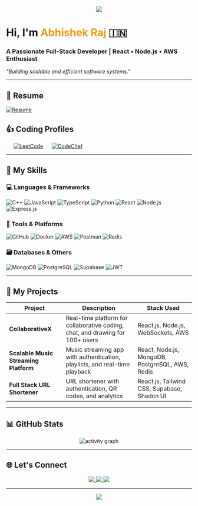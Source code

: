 <body>
<div align="center">
    <img src="https://capsule-render.vercel.app/api?type=waving&color=gradient&height=120&section=header&text=Abhishek%20Raj&fontSize=30&fontColor=ffffff&animation=twinkling" />
</div>
    <h1>Hi, I'm <span style="color:#f39c12; font-weight: bold;">Abhishek Raj</span> 🇮🇳</h1>
    <h3>A Passionate Full-Stack Developer | React • Node.js • AWS Enthusiast</h3>
    <p><em>"Building scalable and efficient software systems."</em></p>
  </div>

  <hr>

<h2>📄 Resume</h2>
<div class="resume-button" style="display: inline-block; margin-right: 20px;">
  <a href="https://drive.google.com/file/d/1hwXu1atWFMFGCqwB7e6r0NDB7VScpMuo/view?usp=sharing" target="_blank">
    <img src="https://img.shields.io/badge/Download-Resume-blue?style=for-the-badge&logo=google-drive" alt="Resume" />
  </a>
</div>

<h2>👍 Coding Profiles</h2>
<div class="coding-profiles" style="display: inline-block;">
  <div class="profiles-button" style="display: inline-block; margin-left: 20px;">
    <a href="https://leetcode.com/u/ABHI_019/" target="_blank">
      <img src="https://img.shields.io/badge/LeetCode-orange?style=for-the-badge&logo=leetcode" alt="LeetCode" />
    </a>
  </div>
  <div class="profiles-button" style="display: inline-block; margin-left: 20px;">
    <a href="https://www.codechef.com/users/your-username" target="_blank">
      <img src="https://img.shields.io/badge/CodeChef-brown?style=for-the-badge&logo=codechef" alt="CodeChef" />
    </a>
  </div>
</div>

  <hr>

  <h2>🚀 My Skills</h2>
  <h3>💻 Languages & Frameworks</h3>
  <div class="tech-stack">
    <img src="https://img.shields.io/badge/C++-%2300599C.svg?logo=c%2B%2B&logoColor=white&style=for-the-badge" alt="C++" />
    <img src="https://img.shields.io/badge/JavaScript-%23F7DF1E.svg?logo=javascript&logoColor=white&style=for-the-badge" alt="JavaScript" />
    <img src="https://img.shields.io/badge/TypeScript-%23007ACC.svg?logo=typescript&logoColor=white&style=for-the-badge" alt="TypeScript" />
    <img src="https://img.shields.io/badge/Python-%233776AB.svg?logo=python&logoColor=white&style=for-the-badge" alt="Python" />
    <img src="https://img.shields.io/badge/React-%2361DAFB.svg?logo=react&logoColor=white&style=for-the-badge" alt="React" />
    <img src="https://img.shields.io/badge/Node.js-%23339933.svg?logo=node.js&logoColor=white&style=for-the-badge" alt="Node.js" />
    <img src="https://img.shields.io/badge/Express.js-%23404D59.svg?logo=express&logoColor=white&style=for-the-badge" alt="Express.js" />
  </div>

  <h3>🧰 Tools & Platforms</h3>
  <div class="tech-stack">
    <img src="https://img.shields.io/badge/GitHub-%23121011.svg?logo=github&logoColor=white&style=for-the-badge" alt="GitHub" />
    <img src="https://img.shields.io/badge/Docker-%232496ED.svg?logo=docker&logoColor=white&style=for-the-badge" alt="Docker" />
    <img src="https://img.shields.io/badge/AWS-%23FF9900.svg?logo=amazonaws&logoColor=white&style=for-the-badge" alt="AWS" />
    <img src="https://img.shields.io/badge/Postman-%23FF6C37.svg?logo=postman&logoColor=white&style=for-the-badge" alt="Postman" />
    <img src="https://img.shields.io/badge/Redis-%23DC382D.svg?logo=redis&logoColor=white&style=for-the-badge" alt="Redis" />
  </div>

  <h3>🗃️ Databases & Others</h3>
  <div class="tech-stack">
    <img src="https://img.shields.io/badge/MongoDB-%2347A248.svg?logo=mongodb&logoColor=white&style=for-the-badge" alt="MongoDB" />
    <img src="https://img.shields.io/badge/PostgreSQL-%23336791.svg?logo=postgresql&logoColor=white&style=for-the-badge" alt="PostgreSQL" />
    <img src="https://img.shields.io/badge/Supabase-%233ECF8E.svg?logo=supabase&logoColor=white&style=for-the-badge" alt="Supabase" />
    <img src="https://img.shields.io/badge/JWT-%23F5A623.svg?logo=json-web-tokens&logoColor=white&style=for-the-badge" alt="JWT" />
  </div>

  <hr>

  <h2>🌟 My Projects</h2>
  <table class="project-table">
    <thead>
      <tr>
        <th>Project</th>
        <th>Description</th>
        <th>Stack Used</th>
      </tr>
    </thead>
    <tbody>
      <tr>
        <td><strong>CollaborativeX</strong></td>
        <td>Real-time platform for collaborative coding, chat, and drawing for 100+ users</td>
        <td>React.js, Node.js, WebSockets, AWS</td>
      </tr>
      <tr>
        <td><strong>Scalable Music Streaming Platform</strong></td>
        <td>Music streaming app with authentication, playlists, and real-time playback</td>
        <td>React, Node.js, MongoDB, PostgreSQL, AWS, Redis</td>
      </tr>
      <tr>
        <td><strong>Full Stack URL Shortener</strong></td>
        <td>URL shortener with authentication, QR codes, and analytics</td>
        <td>React.js, Tailwind CSS, Supabase, Shadcn UI</td>
      </tr>
    </tbody>
  </table>

  <hr>

  <h2>📊 GitHub Stats</h2>
  <div align="center">
    <img src="https://github-readme-activity-graph.vercel.app/graph?username=your-github-username&theme=react-dark&area=true" alt="activity graph" />
  </div>

  <hr>

  <h2>🌐 Let's Connect</h2>
  <div align="center">
    <a href="https://www.linkedin.com/in/abhishek-raj-689112264/" target="_blank">
      <img src="https://img.shields.io/badge/LinkedIn-blue?logo=linkedin&style=for-the-badge" />
    </a>
    <a href="https://github.com/ABHI-019" target="_blank">
      <img src="https://img.shields.io/badge/GitHub-black?logo=github&style=for-the-badge" />
    </a>
    <a href="mailto:araj17606@gmail.com">
      <img src="https://img.shields.io/badge/Gmail-red?logo=gmail&style=for-the-badge" />
    </a>
  </div>

  <hr>
<div align="center">
  <img src="https://capsule-render.vercel.app/api?type=waving&color=gradient&height=120&section=footer&animation=fadeIn&gradientColor=purpleToPink" />
</div>

</body>
</html>
